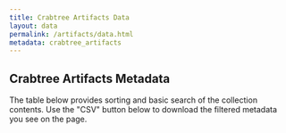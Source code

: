 ```yaml
---
title: Crabtree Artifacts Data
layout: data
permalink: /artifacts/data.html
metadata: crabtree_artifacts
---
```


## Crabtree Artifacts Metadata

The table below provides sorting and basic search of the collection contents. 
Use the "CSV" button below to download the filtered metadata you see on the page.
